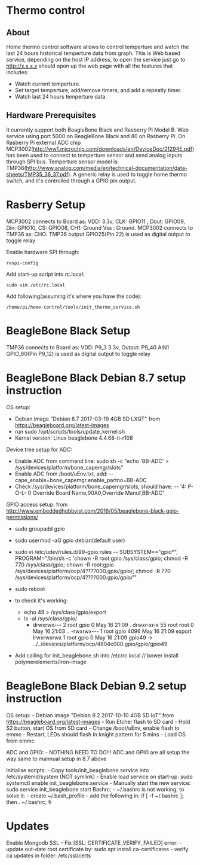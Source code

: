 Thermo control
==============

About
-----

Home thermo control software allows to control temperture and watch the last 24 hours historical temperture data from graph.
This is Web based service, depending on the host IP address, to open the service just go to http://x.x.x.x should open up the web page with all the features that includes:
- Watch current temperture.
- Set target temperture, add/remove timers, and add a repeatly timer.
- Watch last 24 hours temperture data.

Hardware Prerequisites
----------------------

It currently support both BeagleBone Black and Rasberry Pi Model B. Web service using port 5000 on BeagleBone Black and 80 on Rasberry Pi.
On Rasberry Pi external ADC chip MCP3002(http://ww1.microchip.com/downloads/en/DeviceDoc/21294E.pdf) has been used to connect to temperture sensor and send analog inputs through SPI bus.
Temperture sensor model is TMP36(http://www.analog.com/media/en/technical-documentation/data-sheets/TMP35_36_37.pdf).
A generic relay is used to toggle home thermo switch, and it's controlled through a GPIO pin output.

Rasberry Setup
==============
MCP3002 connects to Board as:
    VDD: 3.3v, CLK: GPIO11 , Dout: GPIO09, Din: GPIO10,  CS: GPIO08, CH1: Ground Vss : Ground.
MCP3002 connects to TMP36 as:
    CHO: TMP36 output
GPIO25(Pin 22) is used as digital output to toggle relay

Enable hardware SPI through:
```shell
raspi-config
```

Add start-up script into rc.local:
```shell
sudo vim /etc/rc.local
```
Add following(assuming it's where you have the code):
```shell
/home/pi/home-control/tools/init_thermo_service.sh
```
BeagleBone Black Setup
=====================
TMP36 connects to Board as:
    VDD: P9_3 3.3v, Output: P9_40 AIN1
GPIO_60(Pin P9_12) is used as digital output to toggle relay

BeagleBone Black Debian 8.7 setup instruction
=============================================
OS setup:
- Debian image "Debian 8.7 2017-03-19 4GB SD LXQT" from https://beagleboard.org/latest-images
- run sudo /opt/scripts/tools/update_kernel.sh
- Kernal version: Linux beaglebone 4.4.68-ti-r108

Device tree setup for ADC:
- Enable ADC from command line: sudo sh -c "echo 'BB-ADC' > /sys/devices/platform/bone_capemgr/slots"
- Enable ADC from /boot/uEnv.txt, add:
     -- cape_enable=bone_capemgr.enable_partno=BB-ADC
- Check /sys/devices/platform/bone_capemgr/slots, should have:
     -- '4: P-O-L-   0 Override Board Name,00A0,Override Manuf,BB-ADC'

GPIO access setup:
from http://www.embeddedhobbyist.com/2016/05/beaglebone-black-gpio-permissions/
- sudo groupadd gpio
- sudo usermod -aG gpio debian(default user)
- sudo vi /etc/udev/rules.d/99-gpio.rules
  -- SUBSYSTEM=="gpio*", PROGRAM="/bin/sh -c 'chown -R root:gpio /sys/class/gpio; chmod -R 770 /sys/class/gpio; chown -R root:gpio /sys/devices/platform/ocp/4????000.gpio/gpio/; chmod -R 770 /sys/devices/platform/ocp/4????000.gpio/gpio/'"

- sudo reboot

- to check it's working:
  - echo 49 > /sys/class/gpio/export
  - ls -al /sys/class/gpio/
    - drwxrwx---  2 root gpio    0 May 16 21:09 .
	  	drwxr-xr-x 55 root root    0 May 16 21:03 ..
		  -rwxrwx---  1 root gpio 4096 May 16 21:09 export
		  lrwxrwxrwx  1 root gpio    0 May 16 21:09 gpio49 -> ../../devices/platform/ocp/4804c000.gpio/gpio/gpio49
- Add calling for init_beaglebone.sh into /etc/rc.local
// bower install polymerelements/iron-image

BeagleBone Black Debian 9.2 setup instruction
=============================================
OS setup:
	- Debian image "Debian 9.2 2017-10-10 4GB SD IoT" from https://beagleboard.org/latest-images
	- Run Etcher flash to SD card
	- Hold S2 button, start OS from SD card
	- Change /boot/uEnv, enable flash to emmc
	- Restart, LEDs should flash in knight pattern for 5 mins
	- Load OS from emmc

ADC and GPIO:
	- NOTHING NEED TO DO!!! ADC and GPIO are all setup the way same to mannual setup in 8.7 above

Initialise scripts:
	- Copy tools/init_beaglebone.service into /etc/systemd/system (NOT symlink)
	- Enable load service on start-up: sudo systemctl enable init_beaglebone.service
	- Manually start the new service: sudo service init_beaglebone start
Bashrc:
	- ~/.bashrc is not working, to solve it:
		- create ~/.bash_profile
		- add the following in:
			if [ -f ~/.bashrc ]; then
	   			. ~/.bashrc;
			fi

Updates
===============================================
Enable Mongodb SSL - Fix [SSL: CERTIFICATE_VERIFY_FAILED] error:
    - update out-date root certificate by: sudo apt install ca-certificates
    - verify ca updates in folder: /etc/ssl/certs
